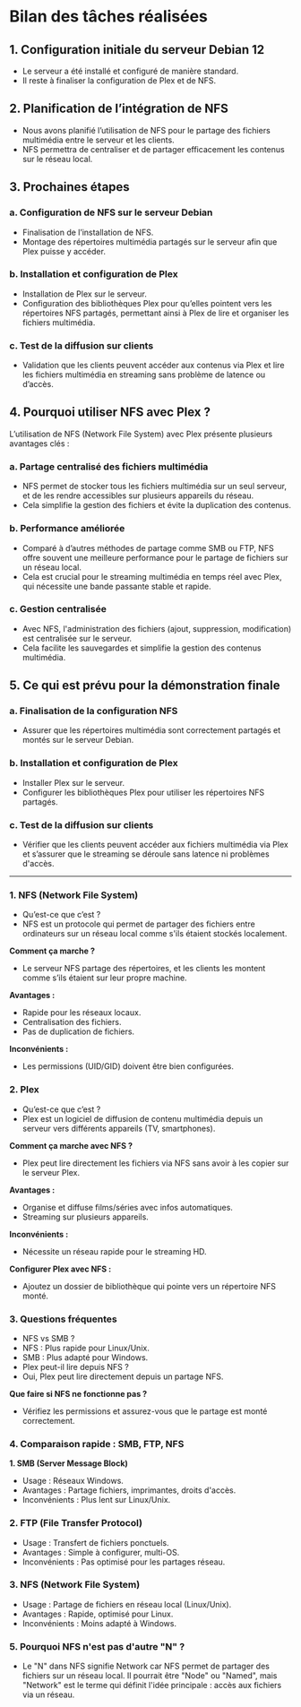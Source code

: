 # Bilan des tâches réalisées

## 1. Configuration initiale du serveur Debian 12
- Le serveur a été installé et configuré de manière standard.
- Il reste à finaliser la configuration de Plex et de NFS.

## 2. Planification de l’intégration de NFS
- Nous avons planifié l’utilisation de NFS pour le partage des fichiers multimédia entre le serveur et les clients.
- NFS permettra de centraliser et de partager efficacement les contenus sur le réseau local.

## 3. Prochaines étapes

### a. Configuration de NFS sur le serveur Debian
- Finalisation de l’installation de NFS.
- Montage des répertoires multimédia partagés sur le serveur afin que Plex puisse y accéder.

### b. Installation et configuration de Plex
- Installation de Plex sur le serveur.
- Configuration des bibliothèques Plex pour qu’elles pointent vers les répertoires NFS partagés, permettant ainsi à Plex de lire et organiser les fichiers multimédia.

### c. Test de la diffusion sur clients
- Validation que les clients peuvent accéder aux contenus via Plex et lire les fichiers multimédia en streaming sans problème de latence ou d’accès.

## 4. Pourquoi utiliser NFS avec Plex ?
L’utilisation de NFS (Network File System) avec Plex présente plusieurs avantages clés :

### a. Partage centralisé des fichiers multimédia
- NFS permet de stocker tous les fichiers multimédia sur un seul serveur, et de les rendre accessibles sur plusieurs appareils du réseau.
- Cela simplifie la gestion des fichiers et évite la duplication des contenus.

### b. Performance améliorée
- Comparé à d’autres méthodes de partage comme SMB ou FTP, NFS offre souvent une meilleure performance pour le partage de fichiers sur un réseau local.
- Cela est crucial pour le streaming multimédia en temps réel avec Plex, qui nécessite une bande passante stable et rapide.

### c. Gestion centralisée
- Avec NFS, l'administration des fichiers (ajout, suppression, modification) est centralisée sur le serveur.
- Cela facilite les sauvegardes et simplifie la gestion des contenus multimédia.

## 5. Ce qui est prévu pour la démonstration finale

### a. Finalisation de la configuration NFS
- Assurer que les répertoires multimédia sont correctement partagés et montés sur le serveur Debian.

### b. Installation et configuration de Plex
- Installer Plex sur le serveur.
- Configurer les bibliothèques Plex pour utiliser les répertoires NFS partagés.

### c. Test de la diffusion sur clients
- Vérifier que les clients peuvent accéder aux fichiers multimédia via Plex et s’assurer que le streaming se déroule sans latence ni problèmes d'accès.


---

### 1. NFS (Network File System)
- Qu’est-ce que c’est ?
- NFS est un protocole qui permet de partager des fichiers entre ordinateurs sur un réseau local comme s'ils étaient stockés localement.

**Comment ça marche ?**
- Le serveur NFS partage des répertoires, et les clients les montent comme s’ils étaient sur leur propre machine.

**Avantages :**
- Rapide pour les réseaux locaux.
- Centralisation des fichiers.
- Pas de duplication de fichiers.

**Inconvénients :**
- Les permissions (UID/GID) doivent être bien configurées.
### 2. Plex
- Qu’est-ce que c’est ?
- Plex est un logiciel de diffusion de contenu multimédia depuis un serveur vers différents appareils (TV, smartphones).

**Comment ça marche avec NFS ?**
- Plex peut lire directement les fichiers via NFS sans avoir à les copier sur le serveur Plex.

**Avantages :**
- Organise et diffuse films/séries avec infos automatiques.
- Streaming sur plusieurs appareils.

**Inconvénients :**
- Nécessite un réseau rapide pour le streaming HD.

**Configurer Plex avec NFS :**
- Ajoutez un dossier de bibliothèque qui pointe vers un répertoire NFS monté.

### 3. Questions fréquentes
- NFS vs SMB ?
- NFS : Plus rapide pour Linux/Unix.
- SMB : Plus adapté pour Windows.
- Plex peut-il lire depuis NFS ?
- Oui, Plex peut lire directement depuis un partage NFS.

**Que faire si NFS ne fonctionne pas ?**
- Vérifiez les permissions et assurez-vous que le partage est monté correctement.

### 4. Comparaison rapide : SMB, FTP, NFS

**1. SMB (Server Message Block)**
- Usage : Réseaux Windows.
- Avantages : Partage fichiers, imprimantes, droits d'accès.
- Inconvénients : Plus lent sur Linux/Unix.

### 2. FTP (File Transfer Protocol)
- Usage : Transfert de fichiers ponctuels.
- Avantages : Simple à configurer, multi-OS.
- Inconvénients : Pas optimisé pour les partages réseau.

### 3. NFS (Network File System)
- Usage : Partage de fichiers en réseau local (Linux/Unix).
- Avantages : Rapide, optimisé pour Linux.
- Inconvénients : Moins adapté à Windows.

### 5. Pourquoi NFS n'est pas d'autre "N" ?
- Le "N" dans NFS signifie Network car NFS permet de partager des fichiers sur un réseau local. Il pourrait être "Node" ou "Named", mais "Network" est le terme qui définit l'idée principale : accès aux fichiers via un réseau.

